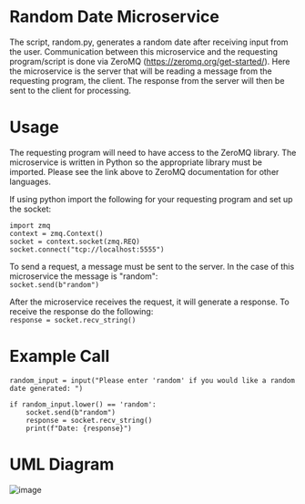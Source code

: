 # Random Date Microservice 
The script, random.py, generates a random date after receiving input from the user. Communication between this microservice and the requesting program/script is done via ZeroMQ (https://zeromq.org/get-started/). Here the microservice is the server that will be reading a message from the requesting program, the client. The response from the server will then be sent to the client for processing.  

# Usage
The requesting program will need to have access to the ZeroMQ library. The microservice is written in Python so the appropriate library must be imported. Please see the link above to ZeroMQ documentation for other languages. 

If using python import the following for your requesting program and set up the socket: 
```
import zmq  
context = zmq.Context()    
socket = context.socket(zmq.REQ)  
socket.connect("tcp://localhost:5555")
``` 

To send a request, a message must be sent to the server. In the case of this microservice the message is "random":  
`socket.send(b"random")`  

After the microservice receives the request, it will generate a response. To receive the response do the following:  
`response = socket.recv_string()`

# Example Call
```
random_input = input("Please enter 'random' if you would like a random date generated: ")

if random_input.lower() == 'random':  
    socket.send(b"random")
    response = socket.recv_string()
    print(f"Date: {response}")
```

# UML Diagram 

![image](https://github.com/And724/MRovIN/assets/108034964/7f4a9171-042c-4149-b291-21fe72f2d3d3)






